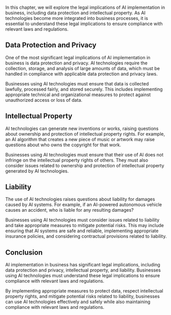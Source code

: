 
In this chapter, we will explore the legal implications of AI implementation in business, including data protection and intellectual property. As AI technologies become more integrated into business processes, it is essential to understand these legal implications to ensure compliance with relevant laws and regulations.

Data Protection and Privacy
---------------------------

One of the most significant legal implications of AI implementation in business is data protection and privacy. AI technologies require the collection, storage, and analysis of large amounts of data, which must be handled in compliance with applicable data protection and privacy laws.

Businesses using AI technologies must ensure that data is collected lawfully, processed fairly, and stored securely. This includes implementing appropriate technical and organizational measures to protect against unauthorized access or loss of data.

Intellectual Property
---------------------

AI technologies can generate new inventions or works, raising questions about ownership and protection of intellectual property rights. For example, an AI algorithm that creates a new piece of music or artwork may raise questions about who owns the copyright for that work.

Businesses using AI technologies must ensure that their use of AI does not infringe on the intellectual property rights of others. They must also consider issues related to ownership and protection of intellectual property generated by AI technologies.

Liability
---------

The use of AI technologies raises questions about liability for damages caused by AI systems. For example, if an AI-powered autonomous vehicle causes an accident, who is liable for any resulting damages?

Businesses using AI technologies must consider issues related to liability and take appropriate measures to mitigate potential risks. This may include ensuring that AI systems are safe and reliable, implementing appropriate insurance policies, and considering contractual provisions related to liability.

Conclusion
----------

AI implementation in business has significant legal implications, including data protection and privacy, intellectual property, and liability. Businesses using AI technologies must understand these legal implications to ensure compliance with relevant laws and regulations.

By implementing appropriate measures to protect data, respect intellectual property rights, and mitigate potential risks related to liability, businesses can use AI technologies effectively and safely while also maintaining compliance with relevant laws and regulations.
